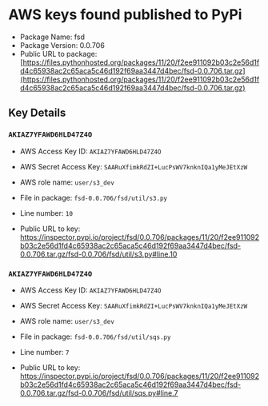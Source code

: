# AWS keys found published to PyPi

* Package Name: fsd
* Package Version: 0.0.706
* Public URL to package: [https://files.pythonhosted.org/packages/11/20/f2ee911092b03c2e56d1fd4c65938ac2c65aca5c46d192f69aa3447d4bec/fsd-0.0.706.tar.gz](https://files.pythonhosted.org/packages/11/20/f2ee911092b03c2e56d1fd4c65938ac2c65aca5c46d192f69aa3447d4bec/fsd-0.0.706.tar.gz)

## Key Details

### `AKIAZ7YFAWD6HLD47Z4O`

* AWS Access Key ID: `AKIAZ7YFAWD6HLD47Z4O`
* AWS Secret Access Key: `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` 
* AWS role name: `user/s3_dev`
* File in package: `fsd-0.0.706/fsd/util/s3.py`
* Line number: `10`

* Public URL to key: https://inspector.pypi.io/project/fsd/0.0.706/packages/11/20/f2ee911092b03c2e56d1fd4c65938ac2c65aca5c46d192f69aa3447d4bec/fsd-0.0.706.tar.gz/fsd-0.0.706/fsd/util/s3.py#line.10



### `AKIAZ7YFAWD6HLD47Z4O`

* AWS Access Key ID: `AKIAZ7YFAWD6HLD47Z4O`
* AWS Secret Access Key: `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` 
* AWS role name: `user/s3_dev`
* File in package: `fsd-0.0.706/fsd/util/sqs.py`
* Line number: `7`

* Public URL to key: https://inspector.pypi.io/project/fsd/0.0.706/packages/11/20/f2ee911092b03c2e56d1fd4c65938ac2c65aca5c46d192f69aa3447d4bec/fsd-0.0.706.tar.gz/fsd-0.0.706/fsd/util/sqs.py#line.7


